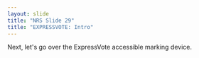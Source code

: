 ```yaml
---
layout: slide
title: "NRS Slide 29"
title: "EXPRESSVOTE: Intro"
---
```


Next, let's go over the ExpressVote accessible marking device.
